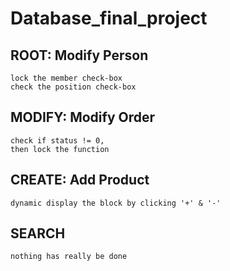 # Database_final_project

## ROOT: Modify Person
    lock the member check-box
    check the position check-box
    
## MODIFY: Modify Order
    check if status != 0,
    then lock the function
    
## CREATE: Add Product
    dynamic display the block by clicking '+' & '-'

## SEARCH
    nothing has really be done
